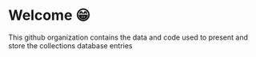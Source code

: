 # Welcome 😁

This github organization contains the data and code used to present and store the collections database entries